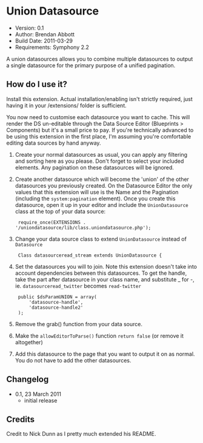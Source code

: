 # Union Datasource

* Version: 0.1
* Author: Brendan Abbott
* Build Date: 2011-03-29
* Requirements: Symphony 2.2

A union datasources allows you to combine multiple datasources to output a single datasource for the
primary purpose of a unified pagination.

## How do I use it?

Install this extension. Actual installation/enabling isn't strictly required, just having it in your /extensions/ folder is sufficient.

You now need to customise each datasource you want to cache. This will render the DS un-editable through the Data Source Editor (Blueprints > Components) but it's a small price to pay. If you're technically advanced to be using this extension in the first place, I'm assuming you're comfortable editing data sources by hand anyway.

1. Create your normal datasources as usual, you can apply any filtering and sorting here as you please. Don't forget to select your included elements. Any pagination on these datasources will be ignored.

2. Create another datasource which will become the 'union' of the other datasources you previously created. On the Datasource Editor the only values that this extension will use is the Name and the Pagination (including the `system:pagination` element). Once you create this datasource, open it up in your editor and include the `UnionDatasource` class at the top of your data source:

		require_once(EXTENSIONS . '/uniondatasource/lib/class.uniondatasource.php');

2. Change your data source class to extend `UnionDatasource` instead of `Datasource`

		Class datasourceread_stream extends UnionDatasource {

3. Set the datasources you will to join. Note this extension doesn't take into account dependencies between this datasources. To get the handle, take the part after datasource in your class name, and substitute _ for -, ie. `datasourceread_twitter` becomes `read-twitter`

		public $dsParamUNION = array(
			'datasource-handle',
			'datasource-handle2'
		);

4. Remove the grab() function from your data source.

5. Make the `allowEditorToParse()` function `return false` (or remove it altogether)

6. Add this datasource to the page that you want to output it on as normal. You do not have to add the other datasources.

## Changelog

* 0.1, 23 March 2011
	* initial release

## Credits

Credit to Nick Dunn as I pretty much extended his README.